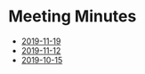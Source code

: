 # Meeting Minutes

* [2019-11-19](2019-11-19.md)
* [2019-11-12](2019-11-12.md)
* [2019-10-15](2019-10-15.md)
